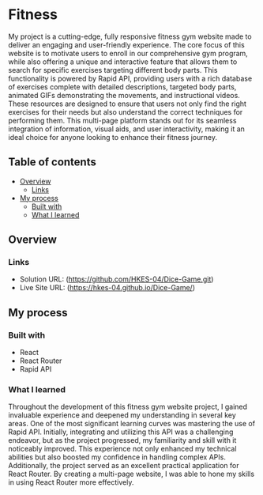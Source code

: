 # Fitness

My project is a cutting-edge, fully responsive fitness gym website made to deliver an engaging and user-friendly experience. The core focus of this website is to motivate users to enroll in our comprehensive gym program, while also offering a unique and interactive feature that allows them to search for specific exercises targeting different body parts. This functionality is powered by Rapid API, providing users with a rich database of exercises complete with detailed descriptions, targeted body parts, animated GIFs demonstrating the movements, and instructional videos. These resources are designed to ensure that users not only find the right exercises for their needs but also understand the correct techniques for performing them. This multi-page platform stands out for its seamless integration of information, visual aids, and user interactivity, making it an ideal choice for anyone looking to enhance their fitness journey.

## Table of contents

- [Overview](#overview)
  - [Links](#links)
- [My process](#my-process)
  - [Built with](#built-with)
  - [What I learned](#what-i-learned)

## Overview

### Links

- Solution URL: (https://github.com/HKES-04/Dice-Game.git)
- Live Site URL: (https://hkes-04.github.io/Dice-Game/)

## My process

### Built with

- React
- React Router
- Rapid API

### What I learned

Throughout the development of this fitness gym website project, I gained invaluable experience and deepened my understanding in several key areas. One of the most significant learning curves was mastering the use of Rapid API. Initially, integrating and utilizing this API was a challenging endeavor, but as the project progressed, my familiarity and skill with it noticeably improved. This experience not only enhanced my technical abilities but also boosted my confidence in handling complex APIs. Additionally, the project served as an excellent practical application for React Router. By creating a multi-page website, I was able to hone my skills in using React Router more effectively.
